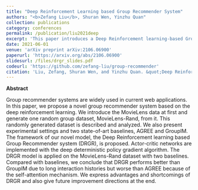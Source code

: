 ```yaml
---
title: "Deep Reinforcement Learning based Group Recommender System"
authors: "<b>Zefang Liu</b>, Shuran Wen, Yinzhu Quan"
collection: publications
category: conferences
permalink: /publication/liu2021deep
excerpt: 'This paper introduces a Deep Reinforcement learning-based Group Recommender System (DRGR) using actor-critic networks and the deep deterministic policy gradient algorithm.'
date: 2021-06-01
venue: 'arXiv preprint arXiv:2106.06900'
paperurl: 'https://arxiv.org/abs/2106.06900'
slidesurl: /files/drgr_slides.pdf
codeurl: 'https://github.com/zefang-liu/group-recommender'
citation: 'Liu, Zefang, Shuran Wen, and Yinzhu Quan. &quot;Deep Reinforcement Learning based Group Recommender System.&quot; <i>arXiv preprint arXiv:2106.06900</i> (2021).'
---
```


**Abstract**

Group recommender systems are widely used in current web applications. In this paper, we propose a novel group recommender system based on the deep reinforcement learning. We introduce the MovieLens data at first and generate one random group dataset, MovieLens-Rand, from it. This randomly generated dataset is described and analyzed. We also present experimental settings and two state-of-art baselines, AGREE and GroupIM. The framework of our novel model, the Deep Reinforcement learning based Group Recommender system (DRGR), is proposed. Actor-critic networks are implemented with the deep deterministic policy gradient algorithm. The DRGR model is applied on the MovieLens-Rand dataset with two baselines. Compared with baselines, we conclude that DRGR performs better than GroupIM due to long interaction histories but worse than AGREE because of the self-attention mechanism. We express advantages and shortcomings of DRGR and also give future improvement directions at the end.
